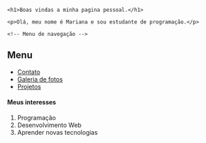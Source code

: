 <!DOCTYPE html>
<html lang="en">
  <head>
    <meta charset="UTF-8" />
    <meta name="viewport" content="width=device-width, initial-scale=1.0" />
    <title>Meu site pessoal.</title>
  </head>
  <body>
    <!-- comment: Este é um exemplo de página HTML -->

    <h1>Boas vindas a minha pagina pessoal.</h1>

    <p>Olá, meu nome é Mariana e sou estudante de programação.</p>

    <!-- Menu de navegação -->
<h2>Menu</h2>
    <ul>
      <li><a href="Contato.html">Contato</a></li>
      <li><a href="fotos.html">Galeria de fotos</a></li>
      <li><a href="projetos.html">Projetos</a></li>
    </ul>
    <!-- Lista de interesses -->
     <h4>Meus interesses</h4>
     <ol>
       <li>Programação</li>
       <li>Desenvolvimento Web</li>
       <li>Aprender novas tecnologias</li>
  </body>
</html>

